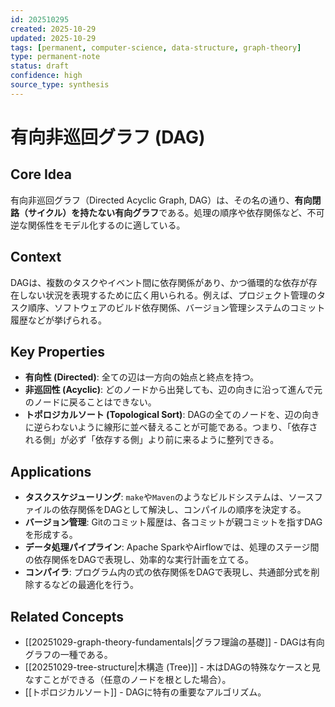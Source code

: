 ```yaml
---
id: 202510295
created: 2025-10-29
updated: 2025-10-29
tags: [permanent, computer-science, data-structure, graph-theory]
type: permanent-note
status: draft
confidence: high
source_type: synthesis
---
```


# 有向非巡回グラフ (DAG)

## Core Idea
有向非巡回グラフ（Directed Acyclic Graph, DAG）は、その名の通り、**有向閉路（サイクル）を持たない有向グラフ**である。処理の順序や依存関係など、不可逆な関係性をモデル化するのに適している。

## Context
DAGは、複数のタスクやイベント間に依存関係があり、かつ循環的な依存が存在しない状況を表現するために広く用いられる。例えば、プロジェクト管理のタスク順序、ソフトウェアのビルド依存関係、バージョン管理システムのコミット履歴などが挙げられる。

## Key Properties
- **有向性 (Directed)**: 全ての辺は一方向の始点と終点を持つ。
- **非巡回性 (Acyclic)**: どのノードから出発しても、辺の向きに沿って進んで元のノードに戻ることはできない。
- **トポロジカルソート (Topological Sort)**: DAGの全てのノードを、辺の向きに逆らわないように線形に並べ替えることが可能である。つまり、「依存される側」が必ず「依存する側」より前に来るように整列できる。

## Applications
- **タスクスケジューリング**: `make`や`Maven`のようなビルドシステムは、ソースファイルの依存関係をDAGとして解決し、コンパイルの順序を決定する。
- **バージョン管理**: Gitのコミット履歴は、各コミットが親コミットを指すDAGを形成する。
- **データ処理パイプライン**: Apache SparkやAirflowでは、処理のステージ間の依存関係をDAGで表現し、効率的な実行計画を立てる。
- **コンパイラ**: プログラム内の式の依存関係をDAGで表現し、共通部分式を削除するなどの最適化を行う。

## Related Concepts
- [[20251029-graph-theory-fundamentals|グラフ理論の基礎]] - DAGは有向グラフの一種である。
- [[20251029-tree-structure|木構造 (Tree)]] - 木はDAGの特殊なケースと見なすことができる（任意のノードを根とした場合）。
- [[トポロジカルソート]] - DAGに特有の重要なアルゴリズム。
